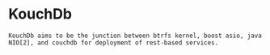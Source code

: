 KouchDb
=============

    KouchDb aims to be the junction between btrfs kernel, boost asio, java NIO[2], and couchdb for deployment of rest-based services.

